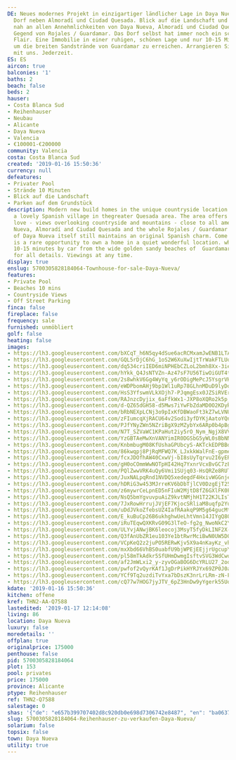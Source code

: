 ```yaml
---
DE: Neues modernes Projekt in einzigartiger ländlicher Lage in Daya Nueva, einem schönen  spanischen
  Dorf neben Almoradí und Ciudad Quesada. Blick auf die Landschaft und die Berge,  aber
  nah an allen Annehmlichkeiten von Daya Nueva, Almoradí und Ciudad Quesada und der  gesamten
  Gegend von Rojales / Guardamar. Das Dorf selbst hat immer noch ein schönes original  spanisches
  Flair. Eine Immobilie in einer ruhigen, schönen Lage und nur 10-15 Minuten mit dem  Auto,
  um die breiten Sandstrände von Guardamar zu erreichen. Arrangieren Sie Ihre  Besichtigung
  mit uns. Jederzeit.
ES: ES
aircon: true
balconies: '1'
baths: 2
beach: false
beds: 2
hauser:
- Costa Blanca Sud
- Reihenhauser
- Neubau
- Alicante
- Daya Nueva
- Valencia
- €100001-€200000
community: Valencia
costa: Costa Blanca Sud
created: '2019-01-16 15:50:36'
currency: null
defeatures:
- Privater Pool
- Strände 10 Minuten
- Blick auf die Landschaft
- Parken auf dem Grundstück
description: Modern new build homes in the unique countryside location in Daya Nueva
  a lovely Spanish village in thegreater Quesada area. The area offers all you may
  love - views overlooking countryside and mountains - close to all amenities of Daya
  Nueva, Almoradí and Ciudad Quesada and the whole Rojales / Guardamar area. The village
  of Daya Nueva itself still maintains an original Spanish charm. Come and see. This
  is a rare opportunity to own a home in a quiet wonderful location. which is only
  10-15 minutes by car from the wide golden sandy beaches of  Guardamar. Enjoy. Ask
  for all details. Viewings at any time.
display: true
enslug: 5700305828184064-Townhouse-for-sale-Daya-Nueva/
features:
- Private Pool
- Beaches 10 mins
- Countryside Views
- Off Street Parking
finca: false
fireplace: false
frequency: sale
furnished: unmöbliert
golf: false
heating: false
images:
- https://lh3.googleusercontent.com/bXCqT_h6N5qy4dSue6acRCMxamJwENB1LTAZqnrEiHo6zmyHgpoQkcVYjx6jDkfxCCFdnRtkgo7bcTlk4qxY=w640-rj-e30-l100
- https://lh3.googleusercontent.com/GQL5rDjC6hG_1oS2W6XuXwIjtTrWakFTLUquolX7F-BbYclTS1mXACX0Df5kb-RegixwsBI5vtGlD0r1FPmw=w640-rj-e30-l100
- https://lh3.googleusercontent.com/dq534criIED6miNPHEbCZLoL2bmh8Xx-3ieEFle3pTZx8R3gT1lUztOAVt1qYFoS5lCuDxPottFvspZz02tz=w640-rj-e30-l100
- https://lh3.googleusercontent.com/hYkk_Q4JsNTVZn-Az47sF7U56TiwOiGUT4t8kFenlw-2aKWnnX4BVeNBGpTxfzjSBhexk5KngJB59Nk3r1cH=w640-rj-e30-l100
- https://lh3.googleusercontent.com/2s8whkV6Gg4WyYq_y6rODigMePcJ5YsgrVHDeKipfJlmsE_WguZFeB4QCgvRuJF9VJ-nB2xDFA0IaFBTDL8=w640-rj-e30-l100
- https://lh3.googleusercontent.com/eWDPbomAHj9bp1Wl1uRp78GLhnMDuD9lyDoBhYhUl7kWbVjtDTz-eh00P3xaz7PjaCaYs0haZVQVHlhcxa1Y=w640-rj-e30-l100
- https://lh3.googleusercontent.com/HsS3YfswmVLkXOjh7-PJqmgEsx0JZSiRVErBR_1vJ-zN0Mafg2inyCW9Pc7TsrB2kcZL-JIbqDoxPUarEn6S=w640-rj-e30-l100
- https://lh3.googleusercontent.com/RAJnzcDyjix_6aFfkWx1-JXP8oXQRo2k5p_Zz4Z_01ySPC-TMgYTdMpvRbKnkIa3QpJlF6xTTyb9EfnxjPOaGg=w640-rj-e30-l100
- https://lh3.googleusercontent.com/d-QZ65dGH58-d5Mws7iYwFbZdaMD0O2KDyRjSqxksD1a7RFfOfl7exSUjSseN8h60xw4HvmC8u3CqTY3k6k=w640-rj-e30-l100
- https://lh3.googleusercontent.com/bRbNEXpLCNj3o9pIxKfDBWaoFt3kZ7wLVNU11fwKPEHBHVKq-tzHtngxS5AznmqVSkxPkF2HPa9ByWeeBRU=w640-rj-e30-l100
- https://lh3.googleusercontent.com/zFIumcqXjRACU64v2Sodi3yfDYKjAatoYQnZ580ixdhDaAaiQTf9GnZY9neDEDvirYfihOWdpk91i6nxTpri-A=w640-rj-e30-l100
- https://lh3.googleusercontent.com/PJfYNyZWn5NZriBgX9zMZybYx6ARp0b4pBg12BHf6ee3J7zP5NXOv4iypz9EP0ukm2HQq1xH32EsG-GL8OGE=w640-rj-e30-l100
- https://lh3.googleusercontent.com/N7T_SZVaWC1KPaHut2iy5rO_Nym_NgjX8VVtmCl_4ts7bcRrWIs1pbmIqC848JsFF4AX2mnO43t2QK9uRpaU4g=w640-rj-e30-l100
- https://lh3.googleusercontent.com/YzGBTAeMwXnVANYimIR0DGSbG5yWL0sBbNNP0A8DipyxHkizeB9j-hZi2qsy9bptvVb02spe9S_PozI6SeZO=w640-rj-e30-l100
- https://lh3.googleusercontent.com/KnbmbugM08KfUshaGPUbcyS-AKTckEDPBBd9abn1SzrnLLIQGGUHkl1fBYQM1DJR5dVga1j0I6Jr5a6nu_pn=w640-rj-e30-l100
- https://lh3.googleusercontent.com/86kwqpj8PjRqMFWQ7K_LJxkkWalFnE-gpme0U30ans4fwGqUA12PYgnp_a18_Fmj_-NB4k98CwL3Pay6C9I8-w=w640-rj-e30-l100
- https://lh3.googleusercontent.com/fcxJDOfhAW40CxwVj-bI8sUyTqrvu2I6yEROf-MH9bPP6CNQT8UyHGwIJaUiyrCuPIMo1G5QLdb_6h8zYx0A=w640-rj-e30-l100
- https://lh3.googleusercontent.com/gH0oCOmmWwNOTpHI42Hq7YxnrVcxBvGC7zEZfbVKWsK_fHjOPZIQ3TlzP7l104J4S0bn_KwVto28IOcVo3Us=w640-rj-e30-l100
- https://lh3.googleusercontent.com/PQlZwwVRK4uQy6Vmi1SUjq03-HsQRZe8RUTiIQGgBw72hCKVJqlrsVojiJzGG1NvendciTgDVC3aBk1kF1w=w640-rj-e30-l100
- https://lh3.googleusercontent.com/JuxNALpqRnd1NVDQ5xedegdF4HxivWGGnjeyIj0ZEz4grBObKkczAPScFGTBB0USBllco_YhwNJlbcrDmH7kCQ=w640-rj-e30-l100
- https://lh3.googleusercontent.com/hDRiG3w453MJrreKV6bDbTjlCV0DzgEjT25aOt3ezpKcY9t5q1t1uNc1VC11tyEOTiaFMsACgbeuufk1L4Q=w640-rj-e30-l100
- https://lh3.googleusercontent.com/z6mywrCeLpnED5nFIuW2MjtD8fZ6GXlFK0PWVTAkSnSvRXn6gNKfwVOHvSsIesab9lbq_7rgh0uwuJmIo-sbdA=w640-rj-e30-l100
- https://lh3.googleusercontent.com/NsQ5bmYgvuvpuAiZ9kvtNMjhH1T22KJLIsToTFAnk3ndpX1cR-IQ5f8XXBNyrDfKKt6gq_wvUY-TrdXUr7s=w640-rj-e30-l100
- https://lh3.googleusercontent.com/7JxRowHrrujJVjEF7KjocSRliaM8uqfp2YuH0aBNOFoDIDpnlM5-uGQGIKk26QDuKw8fTslvzqPXIqXOCD8boQ=w640-rj-e30-l100
- https://lh3.googleusercontent.com/uDdJVkoZfebsUZ4IafRAakqP9M5g64gucMtOjUFL9u397nhyGI_CQ73fy4njcNzHhKCHwmolAV1Qr-fAbkU=w640-rj-e30-l100
- https://lh3.googleusercontent.com/E_kuBuCp26B6ukhghwUeLhtVmn14JIYgQ8OQVDOc6GOcsJaZWkAq0uZjpYNjErqt-faXwy_AnEbR2KHx0hkPEQ=w640-rj-e30-l100
- https://lh3.googleusercontent.com/iRuTEqwQXKRvG09G3lTeO-fg2g_NwoNkC2Ya1bPpZ45TiVp5x-Hrblf3MJAqWIn5_V4XCiIP0mBMgk-I8g0WOA=w640-rj-e30-l100
- https://lh3.googleusercontent.com/ULYvjANwjBK6leocoj3MsyT5fyDkLINF2X-uCNo1UFnp_q26LCidwF8-bHm0OSOUF1KvxrLS_6UHA9jXC6Fg=w640-rj-e30-l100
- https://lh3.googleusercontent.com/Q3fAnUbZR1eu103Ye1btRwrMciBwN0UW5D0JeNCPAEyotxOIGIX2_eRmHrxgz6Qps0IzxaOwL1kYHN4uttt2=w640-rj-e30-l100
- https://lh3.googleusercontent.com/VCpKeQ2z2juPO5RERwKjv5X9a4nKayKz_vhZ3M_Rc87WRph6xeQh-WKnzBl0bptgNjBVw9V7kRIRPqbzXUo=w640-rj-e30-l100
- https://lh3.googleusercontent.com/mxXbd66VhBS0uabfU9bjWPEjEEjjrUgcupYkcOgJWH0mNwCKK7pvkp9zJuHCwXh3LKBydRCQmb6AO2vrz1o=w640-rj-e30-l100
- https://lh3.googleusercontent.com/pl58mTkAdkr5SfUHmDwmgIsftvSVG3WdCwo56R9sNv5rbjQDS_Ii0G7OVl9MspWMnKf2EFYhiNcZqFE_V3UL=w640-rj-e30-l100
- https://lh3.googleusercontent.com/af2JmWLxi2_y-zyvOGaBOG6DcYRLU27_2odrl3coEdvFzmXjLoJlbJ5x_r87d_GkNCewLuF2L0Gqeg-ONxE=w640-rj-e30-l100
- https://lh3.googleusercontent.com/pwfof2vQyrKAf1JgDrPikHYRJYx69ZP0J0afbB8yPjidltC0XGB4kD3clA-TFRT5XW7SQmbrKu4qx36wxQPg=w640-rj-e30-l100
- https://lh3.googleusercontent.com/YCf9Tq2uzdiTvYxa7bDszK3nrLrLRm-zN-FLZ8Il2aKDVfpH4FQp-iTxtfXJeMh3lMQO5vtdMo0oH-wec6o=w640-rj-e30-l100
- https://lh3.googleusercontent.com/cQ77w7HOG7jyJTV_6pZ3HnDw9yYgerk55UqWXnJgd70tJgp8OAlazn-cPzCoMqxYrXcedf68v6kKHAD3KvNgHQ=w640-rj-e30-l100
kdate: '2019-01-16 15:50:36'
kitchen: offene
kref: THN2-AA-Q7588
lastedited: '2019-01-17 12:14:08'
living: 86
location: Daya Nueva
luxury: false
moredetails: ''
offplan: true
originalprice: 175000
penthouse: false
pid: 5700305828184064
plot: 153
pool: privates
price: 175000
province: Alicante
ptype: Reihenhauser
ref: THN2-Q7588
salestage: 0
shas: '{"de": "e657b399707402d8c920db0e698d7306742e8487", "en": "ba063730dd6cb56fc80a9c6889107a2e379057c3"}'
slug: 5700305828184064-Reihenhauser-zu-verkaufen-Daya-Nueva/
solarium: false
topsix: false
town: Daya Nueva
utility: true
---
```

